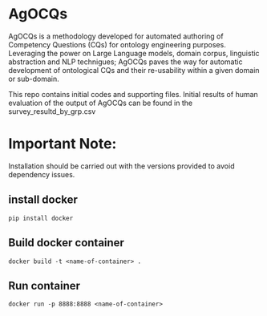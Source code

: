 # AgOCQs
AgOCQs is a methodology developed for automated authoring of Competency Questions (CQs) for ontology engineering purposes. Leveraging the power on Large Language models, domain corpus, linguistic abstraction and NLP technigues; AgOCQs paves the way for automatic development of ontological CQs and their re-usability within a given domain or sub-domain.

This repo contains initial codes and supporting files. Initial results of human evaluation of the output of AgOCQs can be found in the survey_resultd_by_grp.csv 
# Important Note: 
Installation should be carried out with the versions provided to avoid dependency issues.
## install docker
```
pip install docker
```
## Build docker container
```
docker build -t <name-of-container> .
```
## Run container
```
docker run -p 8888:8888 <name-of-container>

```


